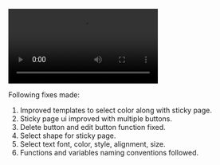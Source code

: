 ![](https://github.com/b0n21en5/board-app/blob/main/WhiteBoard.mp4)


Following fixes made:

1. Improved templates to select color along with sticky page.
2. Sticky page ui improved with multiple buttons.
3. Delete button and edit button function fixed.
4. Select shape for sticky page.
5. Select text font, color, style, alignment, size.
6. Functions and variables naming conventions followed.
